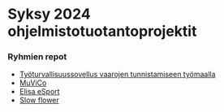 # Syksy 2024 ohjelmistotuotantoprojektit

### Ryhmien repot

- [Työturvallisuussovellus vaarojen tunnistamiseen työmaalla](https://github.com/Ohtu-Tyoturvallisuus/TTS-backend)
- [MuViCo](https://github.com/MuViCo/MuViCo)
- [Elisa eSport](https://github.com/NikiPOU/elisaohtuprojekti)
- [Slow flower](https://github.com/Slowers-Team/Slowers-App)
